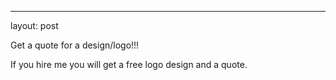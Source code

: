 ---

layout: post 

Get a quote for a design/logo!!!

If you hire me you will get a free logo design and a quote.
